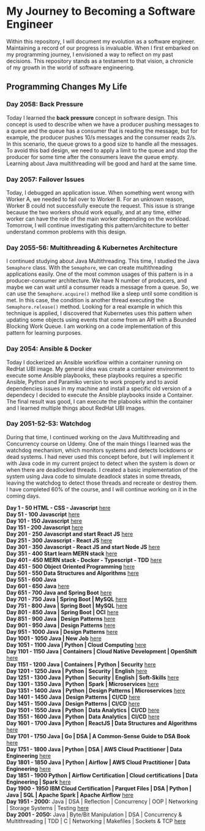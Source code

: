 # My Journey to Becoming a Software Engineer

Within this repository, I will document my evolution as a software engineer. Maintaining a record of our progress is invaluable.
When I first embarked on my programming journey, I envisioned a way to reflect on my past decisions.
This repository stands as a testament to that vision, a chronicle of my growth in the world of software engineering.

## Programming Changes My Life

### Day 2058: Back Pressure

Today I learned the **back pressure** concept in software design. This concept is used to describe when we have a producer pushing messages to a queue and the queue has a consumer that is reading the message, but for example, the producer pushes 10/s messages and the consumer reads 2/s. In this scenario, the queue grows to a good size to handle all the messages. To avoid this bad design, we need to apply a limit to the queue and stop the producer for some time after the consumers leave the queue empty. Learning about Java multithreading will be good and hard at the same time.

### Day 2057: Failover Issues

Today, I debugged an application issue. When something went wrong with Worker A, we needed to fail over to Worker B. For an unknown reason, Worker B could not successfully execute the request. This issue is strange because the two workers should work equally, and at any time, either worker can have the role of the main worker depending on the workload. Tomorrow, I will continue investigating this pattern/architecture to better understand common problems with this design.

### Day 2055-56: Multithreading & Kubernetes Architecture

I continued studying about Java Multithreading. This time, I studied the Java `Semaphore` class. With the `Semaphore`, we can create multithreading applications easily. One of the most common usages of this pattern is in a producer-consumer architecture. We have N number of producers, and maybe we can wait until a consumer reads a message from a queue. So, we can use the `Semaphore.acquire()` method like a sleep until some condition is met. In this case, the condition is another thread executing the `Semaphore.release()` method. Looking for a real example in which this technique is applied, I discovered that Kubernetes uses this pattern when updating some objects using events that come from an API with a Bounded Blocking Work Queue. I am working on a code implementation of this pattern for learning purposes.  

### Day 2054: Ansible & Docker

Today I dockerized an Ansible workflow within a container running on RedHat UBI image. My general idea was create a container environment to execute some Ansible playbooks, these playbooks requires a specific Ansible, Python and Paramiko version to work properly and to avoid dependencies issues in my machine and install a specific old version of a dependecy I decided to execute the Ansible playbooks inside a Container. The final result was good, I can execute the plabooks within the container and I learned multiple things about RedHat UBI images.

### Day 2051-52-53: Watchdog

During that time, I continued working on the Java Multithreading and Concurrency course on Udemy. One of the main things I learned was the watchdog mechanism, which monitors systems and detects lockdowns or dead systems. I had never used this concept before, but I will implement it with Java code in my current project to detect when the system is down or when there are deadlocked threads. I created a basic implementation of the system using Java code to simulate deadlock states in some threads, leaving the watchdog to detect those threads and recreate or destroy them. I have completed 60% of the course, and I will continue working on it in the coming days.

**Day 1 - 50 HTML - CSS - Javascript** [here](./day0-500/day0-50.md)</br>
**Day 51 - 100 Javascript** [here](./day0-500/day51-100.md)</br>
**Day 101 - 150 Javascript** [here](./day0-500/day101-150.md)</br>
**Day 151 - 200 Javascript** [here](./day0-500/day151-200.md)</br>
**Day 201 - 250 Javascript and start React JS** [here](./day0-500/day201-250.md)</br>
**Day 251 - 300 Javascript - React JS** [here](./day0-500/day251-300.md)</br>
**Day 301 - 350 Javascript - React JS and start Node JS** [here](./day0-500/day301-350.md)</br>
**Day 351 - 400 Start learn MERN stack** [here](./day0-500/day351-400.md)</br>
**Day 401 - 450 MERN stack - Docker - Typescript - TDD** [here](./day0-500/day401-450.md)</br>
**Day 451 - 500 Object Oriented Programming** [here](./day0-500/day451-500.md)</br>
**Day 501 - 550 Data Structures and Algorithms** [here](./day501-1000/day501-550.md)</br>
**Day 551 - 600 Java**</br>
**Day 601 - 650 Java** [here](./day501-1000/day601-650.md)</br>
**Day 651 - 700 Java and Spring Boot** [here](./day501-1000/day651-700.md)</br>
**Day 701 - 750 Java | Spring Boot | MySQL** [here](./day501-1000/day701-750.md)</br>
**Day 751 - 800 Java | Spring Boot | MySQL** [here](./day501-1000/day751-800.md)</br>
**Day 801 - 850 Java | Spring Boot | OCI** [here](./day501-1000/day801-850.md)</br>
**Day 851 - 900 Java | Design Patterns** [here](./day501-1000/day851-900.md)</br>
**Day 901 - 950 Java | Design Patterns** [here](/day501-1000/day901-950.md)</br>
**Day 951 - 1000 Java | Design Patterns** [here](./day501-1000/day951-1000.md)</br>
**Day 1001 - 1050 Java | New Job** [here](./day1001-1500/day1001-1050.md)</br>
**Day 1051 - 1100 Java | Python | Cloud Computing** [here](./day1001-1500/day1051-1100.md)</br>
**Day 1101 - 1150 Java | Containers | Cloud Native Development | OpenShift** [here](./day1001-1500/day1101-1150.md)</br>
**Day 1151 - 1200 Java | Containers | Python | Security** [here](./day1001-1500/day1151-1200.md)</br>
**Day 1201 - 1250 Java | Python | Security | English** [here](./day1001-1500/day1201-1250.md)</br>
**Day 1251 - 1300 Java | Python | Security | English | Soft-Skills** [here](./day1001-1500/day1251-1300.md)</br>
**Day 1301 - 1350 Java | Python | Spark | Microservices** [here](./day1001-1500/day1301-1350.md)</br>
**Day 1351 - 1400 Java | Python | Design Patterns | Microservices** [here](./day1001-1500/day1351-1400.md)</br>
**Day 1401 - 1450 Java | Design Patterns | CI/CD** [here](./day1001-1500/day1401-1450.md)</br>
**Day 1451 - 1500 Java | Design Patterns | CI/CD** [here](./day1001-1500/day1451-1500.md)</br>
**Day 1501 - 1550 Java | Python | Data Analytics | CI/CD** [here](./day1501-2000/day1501-1550.md)</br>
**Day 1551 - 1600 Java | Python | Data Analytics | CI/CD** [here](./day1501-2000/day1551-1600.md)</br>
**Day 1601 - 1700 Java | Python | ReactJS | Data Structures and Algorithms** [here](./day1501-2000/day1601-1705.md)</br>
**Day 1701 - 1750 Java | Go | DSA | A Common-Sense Guide to DSA Book** [here](./day1501-2000/day1706-1750.md)</br>
**Day 1751 - 1800 Java | Python | DSA | AWS Cloud Practitioner | Data Engineering** [here](./day1501-2000/day1751-1800.md)</br>
**Day 1801 - 1850 Java | Python | Airflow | AWS Cloud Practitioner | Data Engineering** [here](./day1501-2000/day1801-1850.md)</br>
**Day 1851 - 1900 Python | Airflow Certification | Cloud certifications | Data Engineering | Spark** [here](./day1501-2000/day1851-1900.md)</br>
**Day 1900 - 1950 IBM Cloud Certification | Parquet Files | DSA | Python | Java | SQL | Apache Spark | Apache Airflow** [here](./day1501-2000/day1900-1950.mds) </br>
**Day 1951 - 2000:** Java | DSA | Reflection | Concurrency | OOP | Networking | Storage Systems | Testing [here](./day1501-2000/day1951-2000.md) </br>
**Day 2001 - 2050:** Java | Byte/Bit Manipulation | DSA | Concurrency & Multithreading | TDD | C | Networking | Makefiles | Sockets & TCP [here](./day2001-2500/day2001-2050.md)

